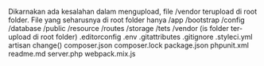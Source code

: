 Dikarnakan ada kesalahan dalam mengupload, file /vendor terupload di root folder.
File yang seharusnya di root folder hanya
/app
/bootstrap
/config
/database
/public
/resource
/routes
/storage
/tets
/vendor (is folder ter-upload di root folder)
.editorconfig
.env
.gitattributes
.gitignore
.styleci.yml
artisan
change()
composer.json
composer.lock
package.json
phpunit.xml
readme.md
server.php
webpack.mix.js
